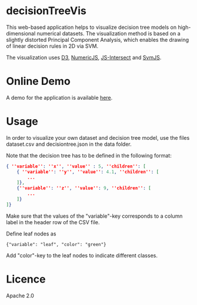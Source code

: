 # decisionTreeVis

This web-based application helps to visualize decision tree models on high-dimensional numerical datasets. The visualization method is based on a slightly distorted Principal Component Analysis, which enables the drawing of linear decision rules in 2D via SVM.

The visualization uses [D3](https://github.com/d3/d3), [NumericJS](http://www.numericjs.com), [JS-Intersect](https://github.com/vrd/js-intersect) and [SvmJS](https://github.com/karpathy/svmjs).

# Online Demo

A demo for the application is available [here](http://10.200.1.137/).

# Usage

In order to visualize your own dataset and decision tree model, use the files dataset.csv and decisiontree.json in the data folder.

Note that the decision tree has to be defined in the following format:

```json
{ ''variable'': ''x'', ''value'' : 5, ''children'': [
  	{ ''variable'': ''y'', ''value'': 4.1, ''children'': [
		...
	]}, 
	{''variable'': ''z'', ''value'': 9, ''children'': [ 
    	... 
    ]} 
]} 
```

Make sure that the values of the "variable"-key corresponds to a column label in the header row of the CSV file. 

Define leaf nodes as

```
{"variable": "leaf", "color": "green"}
```

Add "color"-key to the leaf nodes to indicate different classes.

# Licence

Apache 2.0
